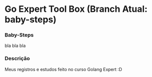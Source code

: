 # Go Expert Tool Box (Branch Atual: baby-steps)

### Baby-Steps 
bla bla bla

### Descrição
Meus registros e estudos feito no curso Golang Expert :D
